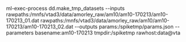 ml-exec-process dd.make_tmp_datasets --inputs rawpaths:/mnfs/vtad3/data/amorley_raw/am10/am10-170213/am10-170213_01.dat rawpaths:/mnfs/vtad3/data/amorley_raw/am10/am10-170213/am10-170213_02.dat --outputs params:/spiketmp/params.json --parameters basename:am10-170213 tmpdir:/spiketmp rawhost:data@vta

